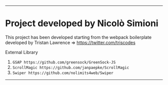 
___

# Project developed by Nicolò Simioni

This project has been developed starting from the webpack boilerplate developed by Tristan Lawrence => https://twitter.com/triscodes


External Library

1. `GSAP https://github.com/greensock/GreenSock-JS`
2. `ScrollMagic https://github.com/janpaepke/ScrollMagic`
3. `Swiper https://github.com/nolimits4web/Swiper`

___